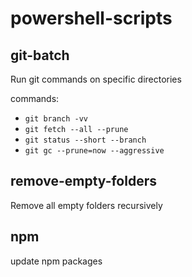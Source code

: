 # powershell-scripts

## git-batch

Run git commands on specific directories

commands:

- `git branch -vv`
- `git fetch --all --prune`
- `git status --short --branch`
- `git gc --prune=now --aggressive`

## remove-empty-folders

Remove all empty folders recursively

## npm

update npm packages
